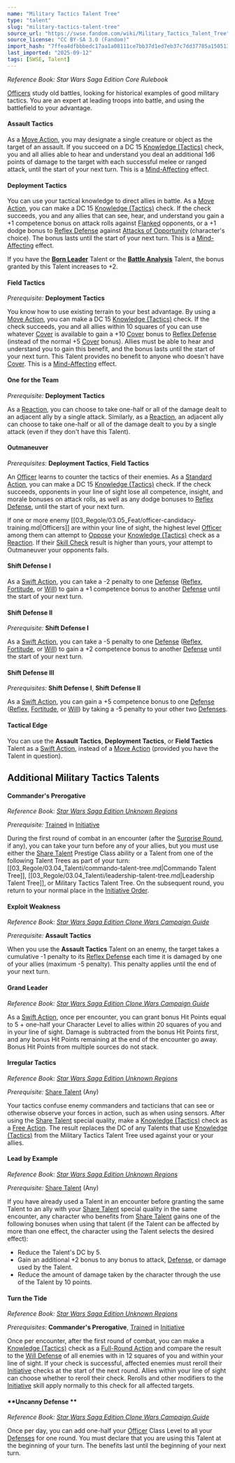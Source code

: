 ```yaml
---
name: "Military Tactics Talent Tree"
type: "talent"
slug: "military-tactics-talent-tree"
source_url: "https://swse.fandom.com/wiki/Military_Tactics_Talent_Tree"
source_license: "CC BY-SA 3.0 (Fandom)"
import_hash: "7ffea4dfbbbedc17aa1a08111ce7bb37d1ed7eb37c7dd37785a1505134e8d12c"
last_imported: "2025-09-12"
tags: [SWSE, Talent]
---
```

*Reference Book: Star Wars Saga Edition Core Rulebook*

[Officers](https://swse.fandom.com/wiki/Officers) study old battles, looking for historical examples of good military tactics. You are an expert at leading troops into battle, and using the battlefield to your advantage.

#### **Assault Tactics**
As a [Move Action](https://swse.fandom.com/wiki/Move_Action), you may designate a single creature or object as the target of an assault. If you succeed on a DC 15 [Knowledge (Tactics)](https://swse.fandom.com/wiki/Knowledge_(Tactics)) check, you and all allies able to hear and understand you deal an additional 1d6 points of damage to the target with each successful melee or ranged attack, until the start of your next turn. This is a [Mind-Affecting](https://swse.fandom.com/wiki/Mind-Affecting) effect.

#### **Deployment Tactics**
You can use your tactical knowledge to direct allies in battle. As a [Move Action](https://swse.fandom.com/wiki/Move_Action), you can make a DC 15 [Knowledge (Tactics)](https://swse.fandom.com/wiki/Knowledge_(Tactics)) check. If the check succeeds, you and any allies that can see, hear, and understand you gain a +1 competence bonus on attack rolls against [Flanked](https://swse.fandom.com/wiki/Flanked) opponents, or a +1 dodge bonus to [Reflex Defense](https://swse.fandom.com/wiki/Reflex_Defense) against [Attacks of Opportunity](https://swse.fandom.com/wiki/Attacks_of_Opportunity) (character's choice). The bonus lasts until the start of your next turn. This is a [Mind-Affecting](https://swse.fandom.com/wiki/Mind-Affecting) effect.

If you have the **[Born Leader](https://swse.fandom.com/wiki/Born_Leader)** Talent or the **[Battle Analysis](https://swse.fandom.com/wiki/Battle_Analysis)** Talent, the bonus granted by this Talent increases to +2.

#### **Field Tactics**
*Prerequisite:* **Deployment Tactics**

You know how to use existing terrain to your best advantage. By using a [Move Action](https://swse.fandom.com/wiki/Move_Action), you can make a DC 15 [Knowledge (Tactics)](https://swse.fandom.com/wiki/Knowledge_(Tactics)) check. If the check succeeds, you and all allies within 10 squares of you can use whatever [Cover](https://swse.fandom.com/wiki/Cover) is available to gain a +10 [Cover](https://swse.fandom.com/wiki/Cover) bonus to [Reflex Defense](https://swse.fandom.com/wiki/Reflex_Defense) (instead of the normal +5 [Cover](https://swse.fandom.com/wiki/Cover) bonus). Allies must be able to hear and understand you to gain this benefit, and the bonus lasts until the start of your next turn. This Talent provides no benefit to anyone who doesn't have [Cover](https://swse.fandom.com/wiki/Cover). This is a [Mind-Affecting](https://swse.fandom.com/wiki/Mind-Affecting) effect.

#### **One for the Team**
*Prerequisite:* **Deployment Tactics**

As a [Reaction](https://swse.fandom.com/wiki/Reaction), you can choose to take one-half or all of the damage dealt to an adjacent ally by a single attack. Similarly, as a [Reaction](https://swse.fandom.com/wiki/Reaction), an adjacent ally can choose to take one-half or all of the damage dealt to you by a single attack (even if they don't have this Talent).

#### **Outmaneuver**
*Prerequisites:* **Deployment Tactics**, **Field Tactics**

An [Officer](https://swse.fandom.com/wiki/Officer) learns to counter the tactics of their enemies. As a [Standard Action](https://swse.fandom.com/wiki/Standard_Action), you can make a DC 15 [Knowledge (Tactics)](https://swse.fandom.com/wiki/Knowledge_(Tactics)) check. If the check succeeds, opponents in your line of sight lose all competence, insight, and morale bonuses on attack rolls, as well as any dodge bonuses to [Reflex Defense](https://swse.fandom.com/wiki/Reflex_Defense), until the start of your next turn.

If one or more enemy [[03_Regole/03.05_Feat/officer-candidacy-training.md|Officers]] are within your line of sight, the highest level [Officer](https://swse.fandom.com/wiki/Officer) among them can attempt to [Oppose](https://swse.fandom.com/wiki/Oppose) your [Knowledge (Tactics)](https://swse.fandom.com/wiki/Knowledge_(Tactics)) check as a [Reaction](https://swse.fandom.com/wiki/Reaction). If their [Skill Check](https://swse.fandom.com/wiki/Skill_Check) result is higher than yours, your attempt to Outmaneuver your opponents fails.

#### **Shift Defense I**
As a [Swift Action](https://swse.fandom.com/wiki/Swift_Action), you can take a -2 penalty to one [Defense](https://swse.fandom.com/wiki/Defense) ([Reflex](https://swse.fandom.com/wiki/Reflex), [Fortitude](https://swse.fandom.com/wiki/Fortitude), or [Will](https://swse.fandom.com/wiki/Will)) to gain a +1 competence bonus to another [Defense](https://swse.fandom.com/wiki/Defense) until the start of your next turn.

#### **Shift Defense II**
*Prerequisite:* **Shift Defense I**

As a [Swift Action](https://swse.fandom.com/wiki/Swift_Action), you can take a -5 penalty to one [Defense](https://swse.fandom.com/wiki/Defense) ([Reflex](https://swse.fandom.com/wiki/Reflex), [Fortitude](https://swse.fandom.com/wiki/Fortitude), or [Will](https://swse.fandom.com/wiki/Will)) to gain a +2 competence bonus to another [Defense](https://swse.fandom.com/wiki/Defense) until the start of your next turn.

#### **Shift Defense III**
*Prerequisites:* **Shift Defense I**, **Shift Defense II**

As a [Swift Action](https://swse.fandom.com/wiki/Swift_Action), you can gain a +5 competence bonus to one [Defense](https://swse.fandom.com/wiki/Defense) ([Reflex](https://swse.fandom.com/wiki/Reflex), [Fortitude](https://swse.fandom.com/wiki/Fortitude), or [Will](https://swse.fandom.com/wiki/Will)) by taking a -5 penalty to your other two [Defenses](https://swse.fandom.com/wiki/Defenses).

#### **Tactical Edge**
You can use the **Assault Tactics**, **Deployment Tactics**, or **Field Tactics** Talent as a [Swift Action](https://swse.fandom.com/wiki/Swift_Action), instead of a [Move Action](https://swse.fandom.com/wiki/Move_Action) (provided you have the Talent in question).

## Additional Military Tactics Talents

#### **Commander's Prerogative**
*Reference Book: [Star Wars Saga Edition Unknown Regions](https://swse.fandom.com/wiki/Star_Wars_Saga_Edition_Unknown_Regions)*

*Prerequisite:* [Trained](https://swse.fandom.com/wiki/Trained) in [Initiative](https://swse.fandom.com/wiki/Initiative)

During the first round of combat in an encounter (after the [Surprise Round](https://swse.fandom.com/wiki/Surprise_Round), if any), you can take your turn before any of your allies, but you must use either the [Share Talent](https://swse.fandom.com/wiki/Share_Talent) Prestige Class ability or a Talent from one of the following Talent Trees as part of your turn: [[03_Regole/03.04_Talenti/commando-talent-tree.md|Commando Talent Tree]], [[03_Regole/03.04_Talenti/leadership-talent-tree.md|Leadership Talent Tree]], or Military Tactics Talent Tree. On the subsequent round, you return to your normal place in the [Initiative Order](https://swse.fandom.com/wiki/Initiative_Order).

#### **Exploit Weakness**
*Reference Book: [Star Wars Saga Edition Clone Wars Campaign Guide](https://swse.fandom.com/wiki/Star_Wars_Saga_Edition_Clone_Wars_Campaign_Guide)*

*Prerequisite:* **Assault Tactics**

When you use the **Assault Tactics** Talent on an enemy, the target takes a cumulative -1 penalty to its [Reflex Defense](https://swse.fandom.com/wiki/Reflex_Defense) each time it is damaged by one of your allies (maximum -5 penalty). This penalty applies until the end of your next turn.

#### **Grand Leader**
*Reference Book: [Star Wars Saga Edition Clone Wars Campaign Guide](https://swse.fandom.com/wiki/Star_Wars_Saga_Edition_Clone_Wars_Campaign_Guide)*

As a [Swift Action](https://swse.fandom.com/wiki/Swift_Action), once per encounter, you can grant bonus Hit Points equal to 5 + one-half your Character Level to allies within 20 squares of you and in your line of sight. Damage is subtracted from the bonus Hit Points first, and any bonus Hit Points remaining at the end of the encounter go away. Bonus Hit Points from multiple sources do not stack.

#### **Irregular Tactics**
*Reference Book: [Star Wars Saga Edition Unknown Regions](https://swse.fandom.com/wiki/Star_Wars_Saga_Edition_Unknown_Regions)*

*Prerequisite:* [Share Talent](https://swse.fandom.com/wiki/Share_Talent) (Any)

Your tactics confuse enemy commanders and tacticians that can see or otherwise observe your forces in action, such as when using sensors. After using the [Share Talent](https://swse.fandom.com/wiki/Share_Talent) special quality, make a [Knowledge (Tactics)](https://swse.fandom.com/wiki/Knowledge_(Tactics)) check as a [Free Action](https://swse.fandom.com/wiki/Free_Action). The result replaces the DC of any Talents that use [Knowledge (Tactics)](https://swse.fandom.com/wiki/Knowledge_(Tactics)) from the Military Tactics Talent Tree used against your or your allies. 

#### **Lead by Example**
*Reference Book: [Star Wars Saga Edition Unknown Regions](https://swse.fandom.com/wiki/Star_Wars_Saga_Edition_Unknown_Regions)*

*Prerequisite:* [Share Talent](https://swse.fandom.com/wiki/Share_Talent) (Any)

<nowiki> </nowiki>If you have already used a Talent in an encounter before granting the same Talent to an ally with your [Share Talent](https://swse.fandom.com/wiki/Share_Talent) special quality in the same encounter, any character who benefits from [Share Talent](https://swse.fandom.com/wiki/Share_Talent) gains one of the following bonuses when using that talent (if the Talent can be affected by more than one effect, the character using the Talent selects the desired effect): 
- Reduce the Talent's DC by 5.
- Gain an additional +2 bonus to any bonus to attack, [Defense](https://swse.fandom.com/wiki/Defense), or damage used by the Talent.
- Reduce the amount of damage taken by the character through the use of the Talent by 10 points.

#### **Turn the Tide**
*Reference Book: [Star Wars Saga Edition Unknown Regions](https://swse.fandom.com/wiki/Star_Wars_Saga_Edition_Unknown_Regions)*

*Prerequisites:* **Commander's Prerogative**, [Trained](https://swse.fandom.com/wiki/Trained) in [Initiative](https://swse.fandom.com/wiki/Initiative)

<nowiki> </nowiki>Once per encounter, after the first round of combat, you can make a [Knowledge (Tactics)](https://swse.fandom.com/wiki/Knowledge_(Tactics)) check as a [Full-Round Action](https://swse.fandom.com/wiki/Full-Round_Action) and compare the result to the [Will Defense](https://swse.fandom.com/wiki/Will_Defense) of all enemies with in 12 squares of you and within your line of sight. If your check is successful, affected enemies must reroll their [Initiative](https://swse.fandom.com/wiki/Initiative) checks at the start of the next round. Allies within your line of sight can choose whether to reroll their check. Rerolls and other modifiers to the [Initiative](https://swse.fandom.com/wiki/Initiative) skill apply normally to this check for all affected targets. 

#### **Uncanny Defense **
*Reference Book: [Star Wars Saga Edition Clone Wars Campaign Guide](https://swse.fandom.com/wiki/Star_Wars_Saga_Edition_Clone_Wars_Campaign_Guide)*

Once per day, you can add one-half your [Officer](https://swse.fandom.com/wiki/Officer) Class Level to all your [Defenses](https://swse.fandom.com/wiki/Defenses) for one round. You must declare that you are using this Talent at the beginning of your turn. The benefits last until the beginning of your next turn.